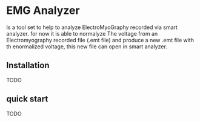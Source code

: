 # EMG Analyzer

Is a tool set to help to analyze ElectroMyoGraphy recorded via smart analyzer.
for now it is able to normalyze The voltage from an  Electromyography recorded file (.emt file)
and produce a new .emt file with th enormalized voltage, this new file can open in smart analyzer.

## Installation

TODO

## quick start

TODO
